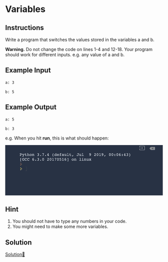 # Variables

## Instructions

Write a program that switches the values stored in the variables a and b. 

**Warning.** Do not change the code on lines 1-4 and 12-18. Your program should work for different inputs. e.g. any value of a and b.

## Example Input

```
a: 3
```

```
b: 5
```

## Example Output

```
a: 5
```

```
b: 3
```

e.g. When you hit **run**, this is what should happen:

![](../../img/1.4%20variables.gif)

## Hint

1. You should not have to type any numbers in your code. 
2. You might need to make some more variables.

## Solution

[Solution💯](./main.py)